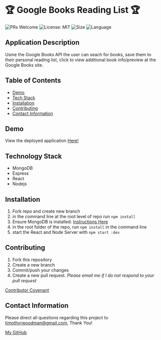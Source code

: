 # 🏆 Google Books Reading List 🏆

![PRs Welcome](https://img.shields.io/badge/PRs-welcome-brightgreen.svg?style=flat-square)
![License: MIT](https://img.shields.io/badge/License-MIT-blue.svg)
![Size](https://img.shields.io/github/repo-size/timvvoodman/Google-Books-Search)
![Language](https://img.shields.io/github/languages/top/timvvoodman/Google-Books-Search)

## Application Description

Usine the Google Books API the user can seach for books, save them to their personal reading list, click to view additional book info/preview at the Google Books site.

## Table of Contents

- [Demo](#demo)
- [Tech Stack](#tech-stack)
- [Installation](#installation)
- [Contributing](#contributing)
- [Contact Information](#contact-information)

## Demo

View the deployed application [Here!](https://tw-google-books-list.herokuapp.com/)

## Technology Stack

- MongoDB
- Express
- React
- Nodejs

## Installation

1. Fork repo and create new branch
2. in the command line at the root level of repo run `npm install`
3. Ensure MongoDB is installed: [Instructions Here](https://docs.mongodb.com/manual/installation/)
4. in the root folder of the repo, run `npm install` in the command line
5. start the React and Node Server with `npm start :dev`

## Contributing

1. Fork this repository
2. Create a new branch
3. Commit/push your changes
4. Create a new pull request. _Please email me if I do not respond to your pull request_

[Contributor Covenant](https://www.contributor-covenant.org/)

## Contact Information

Please direct all questions regarding this project to timothyrwoodman@gmail.com, Thank You!

[My GitHub](https://github.com/timvvoodman)
